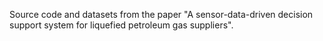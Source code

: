 Source code and datasets from the paper "A sensor-data-driven decision support system for liquefied petroleum gas suppliers".
